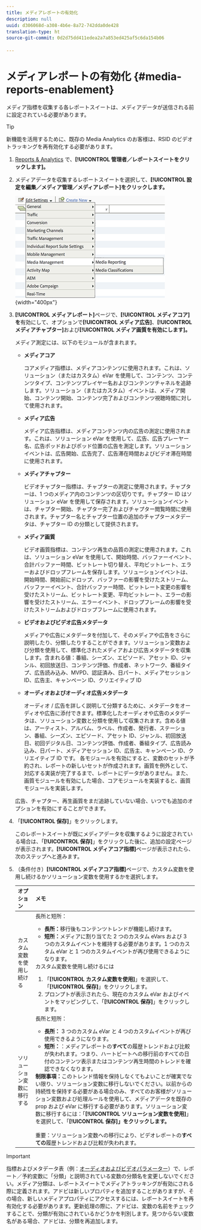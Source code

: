 ```yaml
---
title: メディアレポートの有効化
description: null
uuid: d306068d-a308-4b6e-8a72-742dda0de428
translation-type: ht
source-git-commit: 0d2d75dd411edea2a7a853ed425af5c6da154b06

---
```



# メディアレポートの有効化 {#media-reports-enablement}

メディア指標を収集する各レポートスイートは、メディアデータが送信される前に設定されている必要があります。

>[!TIP]
>
>新機能を活用するために、既存の Media Analytics のお客様は、RSID のビデオトラッキングを再有効化する必要があります。

1. [Reports &amp; Analytics](https://my.omniture.com/login/) で、**[!UICONTROL 管理者／レポートスイートをクリックします]。**
1. メディアデータを収集するレポートスイートを選択して、**[!UICONTROL 設定を編集／メディア管理／メディアレポート]をクリックします。**

   ![](assets/media-reporting.png){width="400px"}

1. **[!UICONTROL メディアレポート]**&#x200B;ページで、**[!UICONTROL メディアコア]を**&#x200B;有効にして、オプションで&#x200B;**[!UICONTROL メディア広告]**、**[!UICONTROL メディアチャプター]**&#x200B;および&#x200B;**[!UICONTROL メディア画質を有効にします]。**

   メディア測定には、以下のモジュールが含まれます。

   * **メディアコア**

      コアメディア指標は、メディアコンテンツに使用されます。これは、ソリューション（またはカスタム）eVar を使用して、コンテンツ、コンテンツタイプ、コンテンツプレイヤー名およびコンテンツチャネルを追跡します。ソリューション（またはカスタム）イベントは、メディア開始、コンテンツ開始、コンテンツ完了およびコンテンツ視聴時間に対して使用されます。

   * **メディア広告**

      メディア広告指標は、メディアコンテンツ内の広告の測定に使用されます。これは、ソリューション eVar を使用して、広告、広告プレーヤー名、広告ポッドおよびポッド位置の広告を測定します。ソリューションイベントは、広告開始、広告完了、広告滞在時間およびビデオ滞在時間に使用されます。

   * **メディアチャプター**

      ビデオチャプター指標は、チャプターの測定に使用されます。チャプターは、1 つのメディア内のコンテンツの区切りです。チャプター ID はソリューション eVar を使用して保存されます。ソリューションイベントは、チャプター開始、チャプター完了およびチャプター閲覧時間に使用されます。チャプター名とチャプター位置の追加のチャプターメタデータは、チャプター ID の分類として提供されます。

   * **メディア画質**

      ビデオ画質指標は、コンテンツ再生の品質の測定に使用されます。これは、ソリューション eVar を使用して、開始時間、バッファーイベント、合計バッファー時間、ビットレート切り替え、平均ビットレート、エラーおよびドロップフレームを保存します。ソリューションイベントは、開始時間、開始前にドロップ、バッファーの影響を受けたストリーム、バッファーイベント、合計バッファー時間、ビットレート変更の影響を受けたストリーム、ビットレート変更、平均ビットレート、エラーの影響を受けたストリーム、エラーイベント、ドロップフレームの影響を受けたストリームおよびドロップフレームに使用されます。

   * **ビデオおよびビデオ広告メタデータ**

      メディアや広告にメタデータを付加して、そのメディアや広告をさらに説明したり、分類したりすることができます。ソリューション変数および分類を使用して、標準化されたメディアおよび広告メタデータを収集します。含まれる値：番組、シーズン、エピソード、アセット ID、ジャンル、初回放送日、コンテンツ評価、作成者、ネットワーク、番組タイプ、広告読み込み、MVPD、認証済み、日パート、メディアセッション ID、広告主、キャンペーン ID、クリエイティブ ID

   * **オーディオおよびオーディオ広告メタデータ**

      オーディオ / 広告を詳しく説明して分類するために、メタデータをオーディオや広告に添付できます。標準化したオーディオや広告のメタデータは、ソリューション変数と分類を使用して収集されます。含める値は、アーティスト、アルバム、ラベル、作成者、発行者、ステーション、番組、シーズン、エピソード、アセット ID、ジャンル、初回放送日、初回デジタル日、コンテンツ評価、作成者、番組タイプ、広告読み込み、日パート、メディアセッション ID、広告主、キャンペーン ID、クリエイティブ ID です。
   各モジュールを有効にすると、変数のセットが予約され、レポートの新しいセットが作成されます。画質を例外として、対応する実装が完了するまで、レポートにデータがありません。また、画質モジュールを有効にした場合、コアモジュールを実装すると、画質モジュールを実装します。

   広告、チャプター、再生画質をまだ追跡していない場合、いつでも追加のオプションを有効にすることができます。

1. 「**[!UICONTROL 保存]**」をクリックします。

   このレポートスイートが既にメディアデータを収集するように設定されている場合は、「**[!UICONTROL 保存]**」をクリックした後に、追加の設定ページが表示されます。**[!UICONTROL メディアコア指標]**&#x200B;ページが表示されたら、次のステップへと進みます。

1. （条件付き）**[!UICONTROL メディアコア指標]**&#x200B;ページで、カスタム変数を使用し続けるかソリューション変数を使用するかを選択します。

   | オプション | メモ |
   | --- | --- |
   | カスタム変数を使用し続ける | 長所と短所：<ul> <li> **長所：**&#x200B;移行後もコンテンツトレンドが機能し続けます。 </li> <li> **短所：**&#x200B;メディアに割り当てた 2 つのカスタム eVars および 3 つのカスタムイベントを維持する必要があります。1 つのカスタム eVar と 1 つのカスタムイベントが再び使用できるようになります。 </li> </ul> カスタム変数を使用し続けるには <ol> <li>「**[!UICONTROL カスタム変数を使用]**」を選択して、「**[!UICONTROL 保存]**」をクリックします。 </li> <li>プロンプトが表示されたら、現在のカスタム eVar およびイベントをマッピングして、「**[!UICONTROL 保存]**」をクリックします。 </li> </ol> |
   | ソリューション変数に移行する | 長所と短所：<ul> <li> **長所：** 3 つのカスタム eVar と 4 つのカスタムイベントが再び使用できるようになります。 </li> <li> **短所：**：メディアレポートの&#x200B;**すべて**&#x200B;の履歴トレンドおよび比較が失われます。つまり、ハートビートへの移行前のすべての日付のコンテンツ表示またはコンテンツ再生時間のトレンドを確認できなくなります。 </li> </ul> **制限事項：**&#x200B;このトレンド情報を保持しなくてもよいことが確実でない限り、ソリューション変数に移行しないでください。以前からの持続性を保持する必要がある場合のみ、すべてのお客様がソリューション変数および処理ルールを使用して、メディアデータを既存の prop および eVar に移行する必要があります。ソリューション変数に移行するには：「**[!UICONTROL ソリューション変数を使用]**」を選択して、「**[!UICONTROL 保存]」をクリックします。** <br><br>重要：ソリューション変数への移行により、ビデオレポートの&#x200B;**すべての**&#x200B;履歴トレンドおよび比較が失われます。 |

>[!IMPORTANT]
>
>指標およびメタデータ表（例：[オーディオおよびビデオパラメーター](/help/metrics-and-metadata/audio-video-parameters.md)）で、レポート／予約変数に「分類」と説明されている変数の分類名を変更しないでください。メディア分類は、レポートスイートでメディアトラッキングが有効にされる際に定義されます。アドビは新しいプロパティを追加することがありますが、その場合、新しいメディアプロパティにアクセスするには、レポートスイートを再有効化する必要があります。更新処理の際に、アドビは、変数の名前をチェックすることで、分類が有効にされているかどうかを判別します。見つからない変数名がある場合、アドビは、分類を再追加します。
